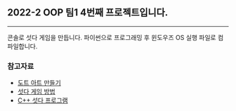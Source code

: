 ## 2022-2 OOP 팀1 4번째 프로젝트입니다.
---
콘솔로 섯다 게임을 만듭니다.
파이썬으로 프로그래밍 후 윈도우즈 OS 실행 파일로 컴파일합니다.
### 참고자료
- [도트 아트 만들기](https://snskeyboard.com/dotart/)  
- [섯다 게임 방법](http://gostop.hangame.com/gameGuide/gssudda/guide_gssudda01_01.html)
- [C++ 섯다 프로그램](https://m.blog.naver.com/PostView.naver?isHttpsRedirect=true&blogId=shenote&logNo=220453482685)

